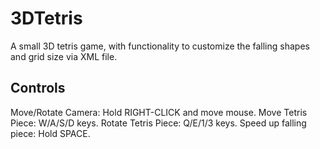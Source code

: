 # 3DTetris
A small 3D tetris game, with functionality to customize the falling shapes and grid size via XML file.

## Controls
Move/Rotate Camera: Hold RIGHT-CLICK and move mouse.
Move Tetris Piece: W/A/S/D keys.
Rotate Tetris Piece: Q/E/1/3 keys.
Speed up falling piece: Hold SPACE.